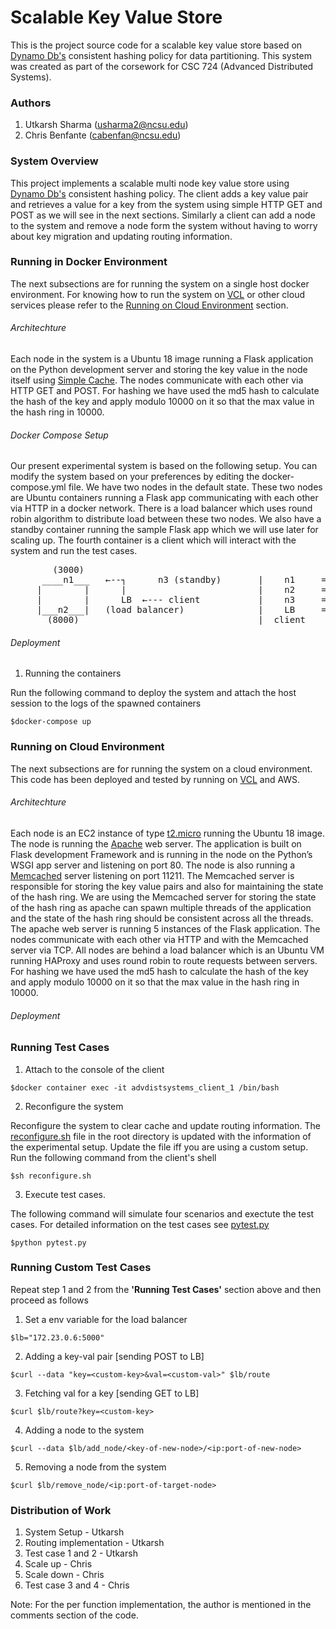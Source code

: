 # Scalable Key Value Store
This is the project source code for a scalable key value store based on [Dynamo Db's](https://www.allthingsdistributed.com/files/amazon-dynamo-sosp2007.pdf) consistent hashing policy for data partitioning. This system was created as part of the corsework for  CSC 724 (Advanced Distributed Systems). 

### Authors
1. Utkarsh Sharma (usharma2@ncsu.edu)
2. Chris Benfante (cabenfan@ncsu.edu)

### System Overview
This project implements a scalable multi node key value store using [Dynamo Db's](https://www.allthingsdistributed.com/files/amazon-dynamo-sosp2007.pdf) consistent hashing policy. The client adds a key value pair and retrieves a value for a key from the system using simple HTTP GET and POST as we will see in the next sections. Similarly a client can add a node to the system and remove a node form the system without having to worry about key migration and updating routing information.

### Running in Docker Environment
The next subsections are for running the system on a single host docker environment. For knowing how to run the system on [VCL](https://vcl.ncsu.edu/) or other cloud services please refer to the [Running on Cloud Environment](https://github.com/UtkarshVIT/AdvDistSystems/tree/production) section.

###### Architechture
Each node in the system is a Ubuntu 18 image running a Flask application on the Python development server and storing the key value in the node itself using [Simple Cache](https://werkzeug.palletsprojects.com/en/0.16.x/contrib/cache/). The nodes communicate with each other via HTTP GET and POST. For hashing we have used the md5 hash to calculate the hash of the key and apply modulo 10000 on it so that the max value in the hash ring in 10000.

###### Docker Compose Setup
Our present experimental system is based on the following setup. You can modify the system based on your preferences by editing the docker-compose.yml file. We have two nodes in the default state. These two nodes are Ubuntu containers running a Flask app communicating with each other via HTTP in a docker network. There is a load balancer which uses round robin algorithm to distribute load between these two nodes. We also have a standby container running the sample Flask app which we will use later for scaling up. The fourth container is a client which will interact with the system and run the test cases.
<pre>
        (3000)                               
      ____n1___   ←--┐      n3 (standby)       |    n1     = 172.23.0.3
     |        |      |                         |    n2     = 172.23.0.4
     |        |      LB  ←--- client           |    n3     =  172.23.0.5
     |___n2___|   (load balancer)              |    LB     = 172.23.0.6
       (8000)                                  |  client    = 172.23.0.7 
</pre>

###### Deployment
1. Running the containers

Run the following command to deploy the system and attach the host session to the logs of the spawned containers

```$docker-compose up```


### Running on Cloud Environment
The next subsections are for running the system on a cloud environment. This code has been deployed and tested by running on [VCL](https://vcl.ncsu.edu/) and AWS.

###### Architechture
Each node is an EC2 instance of type [t2.micro](https://aws.amazon.com/ec2/instance-types/t2/) running the Ubuntu 18 image. The node is running the [Apache](https://httpd.apache.org/) web server. The application is built on Flask development Framework and is running in the node on the Python’s WSGI app server and listening on port 80. The node is also running a [Memcached](https://memcached.org/) server listening on port 11211. The Memcached server is responsible for storing the key value pairs and also for maintaining the state of the hash ring. We are using the Memcached server for storing the state of the hash ring as apache can spawn multiple threads of the application and the state of the hash ring should be consistent across all the threads. The apache web server is running 5 instances of the Flask application. The nodes communicate with each other via HTTP and with the Memcached server via TCP. All nodes are behind a load balancer which is an Ubuntu VM running HAProxy and uses round robin to route requests between servers. For hashing we have used the md5 hash to calculate the hash of the key and apply modulo 10000 on it so that the max value in the hash ring in 10000.

###### Deployment

### Running Test Cases
1. Attach to the console of the client 

```$docker container exec -it advdistsystems_client_1 /bin/bash``` 
 
2. Reconfigure the system

Reconfigure the system to clear cache and update routing information. The [reconfigure.sh](https://github.com/UtkarshVIT/AdvDistSystems/blob/master/tests/reconfigure.sh) file in the root directory is updated with the information of the experimental setup. Update the file iff you are using a custom setup. Run the following command from the client's shell

```$sh reconfigure.sh```

3. Execute test cases.

The following command will simulate four scenarios and exectute the test cases. For detailed information on the test cases see [pytest.py](https://github.com/UtkarshVIT/AdvDistSystems/blob/master/tests/pytest.py)

```$python pytest.py```

### Running Custom Test Cases
Repeat step 1 and 2 from the **'Running Test Cases'** section above and then proceed as follows
1. Set a env variable for the load balancer

```$lb="172.23.0.6:5000"```

2. Adding a key-val pair [sending POST to LB]

```$curl --data "key=<custom-key>&val=<custom-val>" $lb/route```

3. Fetching val for a key [sending GET to LB]

```$curl $lb/route?key=<custom-key>```

4. Adding a node to the system

```$curl --data $lb/add_node/<key-of-new-node>/<ip:port-of-new-node>```

5. Removing a node from the system

```$curl $lb/remove_node/<ip:port-of-target-node>```

### Distribution of Work
1. System Setup - Utkarsh
2. Routing implementation - Utkarsh
3. Test case 1 and 2 - Utkarsh
4. Scale up - Chris
5. Scale down - Chris
6. Test case 3 and 4 - Chris

Note: For the per function implementation, the author is mentioned in the comments section of the code. 
